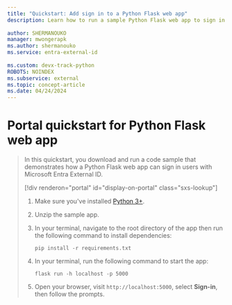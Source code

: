 ```yaml
---
title: "Quickstart: Add sign in to a Python Flask web app"
description: Learn how to run a sample Python Flask web app to sign in users
 
author: SHERMANOUKO
manager: mwongerapk
ms.author: shermanouko
ms.service: entra-external-id
 
ms.custom: devx-track-python
ROBOTS: NOINDEX
ms.subservice: external
ms.topic: concept-article
ms.date: 04/24/2024
---
```


# Portal quickstart for Python Flask web app

> In this quickstart, you download and run a code sample that demonstrates how a Python Flask web app can sign in users with Microsoft Entra External ID.
>
> [!div renderon="portal" id="display-on-portal" class="sxs-lookup"]
> 1. Make sure you've installed [Python 3+](https://www.python.org/).
>
> 1. Unzip the sample app.
>
> 1. In your terminal, navigate to the root directory of the app then run the following command to install dependencies:
>
>     ```console
>     pip install -r requirements.txt
>     ```
> 1. In your terminal, run the following command to start the app:
>
>     ```console
>     flask run -h localhost -p 5000
>     ```
>
> 1. Open your browser, visit `http://localhost:5000`, select **Sign-in**, then follow the prompts.
>
